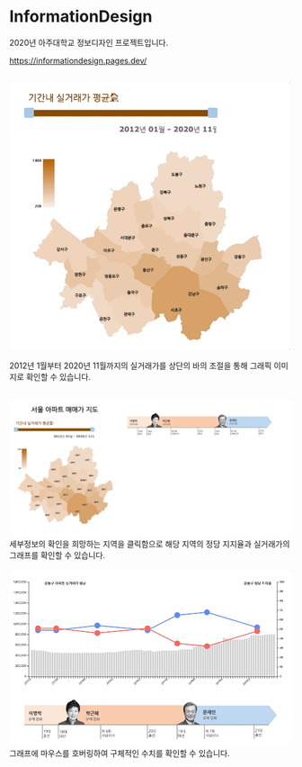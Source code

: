 # InformationDesign

2020년 아주대학교 정보디자인 프로젝트입니다.

https://informationdesign.pages.dev/

<br>

<img src="./1.gif" width="500px">

2012년 1월부터 2020년 11월까지의 실거래가를 상단의 바의 조절을 통해 그래픽 이미지로 확인할 수 있습니다.

<br>

<img src="./2.gif">
세부정보의 확인을 희망하는 지역을 클릭함으로 해당 지역의 정당 지지율과 실거래가의 그래프를 확인할 수 있습니다.

<br>
<br>

<img src="./3.gif">
그래프에 마우스를 호버링하여 구체적인 수치를 확인할 수 있습니다.
